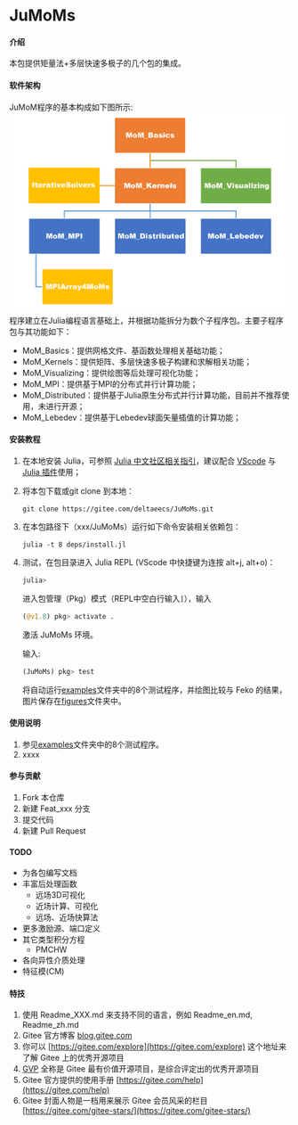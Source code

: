 # JuMoMs

#### 介绍
本包提供矩量法+多层快速多极子的几个包的集成。

#### 软件架构
JuMoM程序的基本构成如下图所示:![JuMoMs 包结构](deps/MoM_packages_relationship.png)程序建立在Julia编程语言基础上，并根据功能拆分为数个子程序包。主要子程序包与其功能如下：
* MoM\_Basics：提供网格文件、基函数处理相关基础功能；
* MoM\_Kernels：提供矩阵、多层快速多极子构建和求解相关功能；
* MoM\_Visualizing：提供绘图等后处理可视化功能；
* MoM\_MPI：提供基于MPI的分布式并行计算功能；
* MoM\_Distributed：提供基于Julia原生分布式并行计算功能，目前并不推荐使用，未进行开源；
* MoM\_Lebedev：提供基于Lebedev球面矢量插值的计算功能；

#### 安装教程

1. 在本地安装 Julia，可参照 [Julia 中文社区相关指引](https://discourse.juliacn.com/t/topic/159)，建议配合 [VScode](https://code.visualstudio.com/) 与 [Julia 插件](https://marketplace.visualstudio.com/items?itemName=julialang.language-julia)使用；

2. 将本包下载或git clone 到本地：

    ```powwershell
    git clone https://gitee.com/deltaeecs/JuMoMs.git
    ```

3. 在本包路径下（xxx/JuMoMs）运行如下命令安装相关依赖包：

    ```powwershell
    julia -t 8 deps/install.jl
    ```

4. 测试，在包目录进入 Julia REPL (VScode 中快捷键为连按 alt+j, alt+o)：

    ```julia
    julia> 
    ```

    进入包管理（Pkg）模式（REPL中空白行输入`]`），输入

    ```julia
    (@v1.8) pkg> activate .
    ```

    激活 JuMoMs 环境。

    输入:

    ```julia
    (JuMoMs) pkg> test
    ```

    将自动运行[examples](./examples/)文件夹中的8个测试程序，并绘图比较与 Feko 的结果，图片保存在[figures](./figures/)文件夹中。

#### 使用说明

1.  参见[examples](./examples/)文件夹中的8个测试程序。
2.  xxxx

#### 参与贡献

1.  Fork 本仓库
2.  新建 Feat_xxx 分支
3.  提交代码
4.  新建 Pull Request

#### TODO

+ 为各包编写文档
+ 丰富后处理函数
  + 远场3D可视化
  + 近场计算、可视化
  + 远场、近场快算法
+ 更多激励源、端口定义
+ 其它类型积分方程
  + PMCHW
+ 各向异性介质处理
+ 特征模(CM)


#### 特技

1.  使用 Readme\_XXX.md 来支持不同的语言，例如 Readme\_en.md, Readme\_zh.md
2.  Gitee 官方博客 [blog.gitee.com](https://blog.gitee.com)
3.  你可以 [https://gitee.com/explore](https://gitee.com/explore) 这个地址来了解 Gitee 上的优秀开源项目
4.  [GVP](https://gitee.com/gvp) 全称是 Gitee 最有价值开源项目，是综合评定出的优秀开源项目
5.  Gitee 官方提供的使用手册 [https://gitee.com/help](https://gitee.com/help)
6.  Gitee 封面人物是一档用来展示 Gitee 会员风采的栏目 [https://gitee.com/gitee-stars/](https://gitee.com/gitee-stars/)

